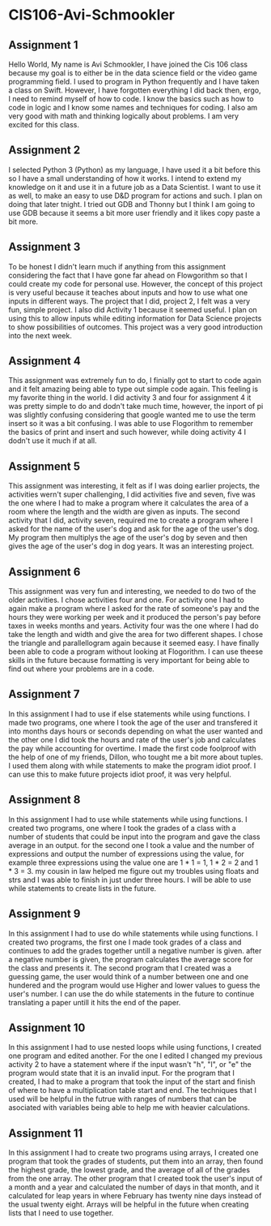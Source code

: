 # CIS106-Avi-Schmookler

## Assignment 1

Hello World, My name is Avi Schmookler, I have joined the Cis 106 class because my goal is to either be in the data science field or the video game programming field. I used to program in Python frequently and I have taken a class on Swift. However, I have forgotten everything I did back then, ergo, I need to remind myself of how to code. I know the basics such as how to code in logic and I know some names and techniques for coding. I also am very good with math and thinking logically about problems. I am very excited for this class.

## Assignment 2

I selected Python 3 (Python) as my language, I have used it a bit before this so I have a small understanding of how it works. I intend to extend my knowledge on it and use it in a future job as a Data Scientist. I want to use it as well, to make an easy to use D&D program for actions and such. I plan on doing that later tnight. I tried out GDB and Thonny but I think I am going to use GDB because it seems a bit more user friendly and it likes copy paste a bit more.

## Assignment 3

To be honest I didn't learn much if anything from this assignment considering the fact that I have gone far ahead on Flowgorithm so that I could create my code for personal use. However, the concept of this project is very useful because it teaches about inputs and how to use what one inputs in different ways. The project that I did, project 2, I felt was a very fun, simple project. I also did Activity 1 because it seemed useful. I plan on using this to allow inputs while editing information for Data Science projects to show possibilities of outcomes. This project was a very good introduction into the next week.

## Assignment 4

This assignment was extremely fun to do, I finially got to start to code again and it felt amazing being able to type out simple code again. This feeling is my favorite thing in the world. I did activity 3 and four for assignment 4 it was pretty simple to do and dodn't take much time, however, the inport of pi was slightly confusing considering that google wanted me to use the term insert so it was a bit confusing. I was able to use Flogorithm to remember the basics of print and insert and such however, while doing activity 4 I dodn't use it much if at all.

## Assignment 5

This assignment was interesting, it felt as if I was doing earlier projects, the activities wern't super challenging, I did activities five and seven, five was the one where I had to make a program where it calculates the area of a room where the length and the width are given as inputs. The second activity that I did, activity seven, required me to create a program where I asked for the name of the user's dog and ask for the age of the user's dog. My program then multiplys the age of the user's dog by seven and then gives the age of the user's dog in dog years. It was an interesting project.

## Assignment 6

This assignment was very fun and interesting, we needed to do two of the older activities. I chose activities four and one. For activity one I had to again make a program where I asked for the rate of someone's pay and the hours they were working per week and it produced the person's pay before taxes in weeks months and years. Activity four was the one where I had do take the length and width and give the area for two different shapes. I chose the triangle and parallellogram again because it seemed easy. I have finally been able to code a program without looking at Flogorithm. I can use theese skills in the future because formatting is very important for being able to find out where your problems are in a code.

## Assignment 7

In this assignment I had to use if else statements while using functions. I made two programs, one where I took the age of the user and transfered it into months days hours or seconds depending on what the user wanted and the other one I did took the hours and rate of the user's job and calculates the pay while accounting for overtime. I made the first code foolproof with the help of one of my friends, Dillon, who tought me a bit more about tuples. I used them along with while statements to make the program idiot proof. I can use this to make future projects idiot proof, it was very helpful.

## Assignment 8

In this assignment I had to use while statements while using functions. I created two programs, one where I took the grades of a class with a number of students that could be input into the program and gave the class average in an output. for the second one I took a value and the number of expressions and output the number of expressions using the value, for example three expressions using the value one are 1 * 1 = 1, 1 * 2 = 2 and 1 * 3 = 3. my cousin in law helped me figure out my troubles using floats and strs and I was able to finish in just under three hours. I will be able to use while statements to create lists in the future.

## Assignment 9

In this assignment I had to use do while statements while using functions. I created two programs, the first one I made took grades of a class and continues to add the grades together untill a negative number is given. after a negative number is given, the program calculates the average score for the class and presents it. The second program that I created was a guessing game, the user would think of a number between one and one hundered and the program would use Higher and lower values to guess the user's number. I can use the do while statements in the future to continue translating a paper untill it hits the end of the paper.

## Assignment 10

In this assignment I had to use nested loops while using functions, I created one program and edited another. For the one I edited I changed my previous activity 2 to have a statement where if the input wasn't "h", "l", or "e" the program would state that it is an invalid input. For the program that I created, I had to make a program that took the input of the start and finish of where to have a multiplication table start and end. The techniques that I used will be helpful in the futrue with ranges of numbers that can be asociated with variables being able to help me with heavier calculations.

## Assignment 11

In this assignment I had to create two programs using arrays, I created one program that took the grades of students, put them into an array, then found the highest grade, the lowest grade, and the average of all of the grades from the one array. The other program that I created took the user's input of a month and a year and calculated the number of days in that month, and it calculated for leap years in where February has twenty nine days instead of the usual twenty eight. Arrays will be helpful in the future when creating lists that I need to use together.
